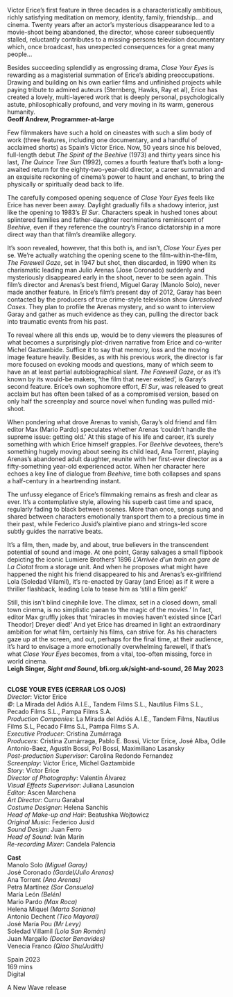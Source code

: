 

Víctor Erice’s first feature in three decades is a characteristically ambitious, richly satisfying meditation on memory, identity, family, friendship… and cinema. Twenty years after an actor’s mysterious disappearance led to a movie-shoot being abandoned, the director, whose career subsequently stalled, reluctantly contributes to a missing-persons television documentary which, once broadcast, has unexpected consequences for a great many people…

Besides succeeding splendidly as engrossing drama, _Close Your Eyes_ is rewarding as a magisterial summation of Erice’s abiding preoccupations. Drawing and building on his own earlier films and unfinished projects while paying tribute to admired auteurs (Sternberg, Hawks, Ray et al), Erice has created a lovely, multi-layered work that is deeply personal, psychologically astute, philosophically profound, and very moving in its warm, generous humanity.  
**Geoff Andrew, Programmer-at-large**  

Few filmmakers have such a hold on cineastes with such a slim body of work (three features, including one documentary, and a handful of acclaimed shorts) as Spain’s Víctor Erice. Now, 50 years since his beloved, full-length debut _The Spirit of the Beehive_ (1973) and thirty years since his last, _The Quince Tree Sun_ (1992), comes a fourth feature that’s both a long-awaited return for the eighty-two-year-old director, a career summation and an exquisite reckoning of cinema’s power to haunt and enchant, to bring the physically or spiritually dead back to life.

The carefully composed opening sequence of _Close Your Eyes_ feels like Erice has never been away. Daylight gradually fills a shadowy interior, just like the opening to 1983’s _El Sur_. Characters speak in hushed tones about splintered families and father-daughter recriminations reminiscent of _Beehive_, even if they reference the country’s Franco dictatorship in a more direct way than that film’s dreamlike allegory.

It’s soon revealed, however, that this both is, and isn’t, _Close Your Eyes_ per se. We’re actually watching the opening scene to the film-within-the-film, _The Farewell Gaze_, set in 1947 but shot, then discarded, in 1990 when its charismatic leading man Julio Arenas (Jose Coronado) suddenly and mysteriously disappeared early in the shoot, never to be seen again. This film’s director and Arenas’s best friend, Miguel Garay (Manolo Solo), never made another feature. In Erice’s film’s present day of 2012, Garay has been contacted by the producers of true crime-style television show _Unresolved Cases_. They plan to profile the Arenas mystery, and so want to interview Garay and gather as much evidence as they can, pulling the director back into traumatic events from his past.

To reveal where all this ends up, would be to deny viewers the pleasures of what becomes a surprisingly plot-driven narrative from Erice and co-writer Michel Gaztambide. Suffice it to say that memory, loss and the moving image feature heavily. Besides, as with his previous work, the director is far more focused on evoking moods and questions, many of which seem to have an at least partial autobiographical slant. _The Farewell Gaze_, or as it’s known by its would-be makers, ‘the film that never existed’, is Garay’s second feature. Erice’s own sophomore effort, _El Sur_, was released to great acclaim but has often been talked of as a compromised version, based on only half the screenplay and source novel when funding was pulled mid-shoot.

When pondering what drove Arenas to vanish, Garay’s old friend and film editor Max (Mario Pardo) speculates whether Arenas ‘couldn’t handle the supreme issue: getting old.’ At this stage of his life and career, it’s surely something with which Erice himself grapples. For _Beehive_ devotees, there’s something hugely moving about seeing its child lead, Ana Torrent, playing Arenas’s abandoned adult daughter, reunite with her first-ever director as a fifty-something year-old experienced actor. When her character here echoes a key line of dialogue from _Beehive_, time both collapses and spans a half-century in a heartrending instant.

The unfussy elegance of Erice’s filmmaking remains as fresh and clear as ever. It’s a contemplative style, allowing his superb cast time and space, regularly fading to black between scenes. More than once, songs sung and shared between characters emotionally transport them to a precious time in their past, while Federico Jusid’s plaintive piano and strings-led score subtly guides the narrative beats.

It’s a film, then, made by, and about, true believers in the transcendent potential of sound and image. At one point, Garay salvages a small flipbook depicting the iconic Lumiere Brothers’ 1896 _L’Arrivée d’un train en gare de La Ciotat_ from a storage unit. And when he proposes what might have happened the night his friend disappeared to his and Arenas’s ex-girlfriend Lola (Soledad Vilamil), it’s re-enacted by Garay (and Erice) as if it were a thriller flashback, leading Lola to tease him as ‘still a film geek!’

Still, this isn’t blind cinephile love. The climax, set in a closed down, small town cinema, is no simplistic paean to ‘the magic of the movies.’ In fact, editor Max gruffly jokes that ‘miracles in movies haven’t existed since [Carl Theodor] Dreyer died!’ And yet Erice has dreamed in light an extraordinary ambition for what film, certainly his films, can strive for. As his characters gaze up at the screen, and out, perhaps for the final time, at their audience, it’s hard to envisage a more emotionally overwhelming farewell, if that’s what _Close Your Eyes_ becomes, from a vital, too-often missing, force in world cinema.  
**Leigh Singer, _Sight and Sound_, bfi.org.uk/sight-and-sound, 26 May 2023**  
<br>

**CLOSE YOUR EYES (CERRAR LOS OJOS)**  
_Director_: Víctor Erice  
_©_: La Mirada del Adiós A.I.E., Tandem Films S.L., Nautilus Films S.L., Pecado Films S.L., Pampa Films S.A.  
_Production Companies_: La Mirada del Adiós A.I.E., Tandem Films, Nautilus Films S.L, Pecado Films S.L, Pampa Films S.A.  
_Executive Producer_: Cristina Zumárraga  
_Producers_: Cristina Zumárraga, Pablo E. Bossi, Víctor Erice, José Alba, Odile Antonio-Baez, Agustín Bossi, Pol Bossi, Maximiliano Lasansky  
_Post-production Supervisor_: Carolina Redondo Fernandez  
_Screenplay_: Víctor Erice, Michel Gaztambide  
_Story_: Víctor Erice  
_Director of Photography_: Valentín Álvarez  
_Visual Effects Supervisor_: Juliana Lasuncion  
_Editor_: Ascen Marchena  
_Art Director_: Curru Garabal  
_Costume Designer_: Helena Sanchis  
_Head of Make-up and Hair_: Beatushka Wojtowicz  
_Original Music_: Federico Jusid  
_Sound Design_: Juan Ferro  
_Head of Sound_: Iván Marín  
_Re-recording Mixer_: Candela Palencia  

**Cast**    
Manolo Solo _(Miguel Garay)_  
José Coronado _(Gardel/Julio Arenas)_  
Ana Torrent _(Ana Arenas)_  
Petra Martínez _(Sor Consuelo)_  
María León _(Belén)_  
Mario Pardo _(Max Roca)_  
Helena Miquel _(Marta Soriano)_  
Antonio Dechent _(Tico Mayoral)_  
José María Pou _(Mr Levy)_  
Soledad Villamíl _(Lola San Román)_  
Juan Margallo _(Doctor Benavides)_  
Venecia Franco _(Qiao Shu/Judith)_  

Spain 2023  
169 mins  
Digital  

A New Wave release
<!--stackedit_data:
eyJoaXN0b3J5IjpbLTYzNjU0NTE0MV19
-->